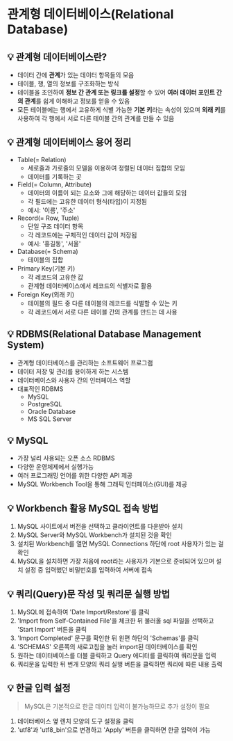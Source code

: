 # 관계형 데이터베이스(Relational Database)

## 💡 관계형 데이터베이스란?

- 데이터 간에 **관계**가 있는 데이터 항목들의 모음
- 테이블, 행, 열의 정보를 구조화하는 방식
- 테이블을 조인하여 **정보 간 관계 또는 링크를 설정**할 수 있어 **여러 데이터 포인트 간의 관계**를 쉽게 이해하고 정보를 얻을 수 있음
- 모든 테이블에는 행에서 고유하게 식별 가능한 **기본 키**라는 속성이 있으며 **외래 키**를 사용하여 각 행에서 서로 다른 테이블 간의 관계를 만들 수 있음

## 💡 관계형 데이터베이스 용어 정리

- Table(= Relation)
  - 세로줄과 가로줄의 모델을 이용하여 정렬된 데이터 집합의 모임
  - 데이터를 기록하는 곳
- Field(= Column, Attribute)
  - 데이터의 이름이 되는 요소와 그에 해당하는 데이터 값들의 모임
  - 각 필드에는 고유한 데이터 형식(타입)이 지정됨
  - 예시: '이름', '주소'
- Record(= Row, Tuple)
  - 단일 구조 데이터 항목
  - 각 레코드에는 구체적인 데이터 값이 저장됨
  - 예시: '홍길동', '서울'
- Database(= Schema)
  - 테이블의 집합
- Primary Key(기본 키)
  - 각 레코드의 고유한 값
  - 관계형 데이터베이스에서 레코드의 식별자로 활용
- Foreign Key(외래 키)
  - 테이블의 필드 중 다른 테이블의 레코드를 식별할 수 있는 키
  - 각 레코드에서 서로 다른 테이블 간의 관계를 만드는 데 사용

## 💡 RDBMS(Relational Database Management System)

- 관계형 데이터베이스를 관리하는 소프트웨어 프로그램
- 데이터 저장 및 관리를 용이하게 하는 시스템
- 데이터베이스와 사용자 간의 인터페이스 역할
- 대표적인 RDBMS
  - MySQL
  - PostgreSQL
  - Oracle Database
  - MS SQL Server

## 💡 MySQL

- 가장 널리 사용되는 오픈 소스 RDBMS
- 다양한 운영체제에서 실행가능
- 여러 프로그래밍 언어를 위한 다양한 API 제공
- MySQL Workbench Tool을 통해 그래픽 인터페이스(GUI)를 제공

## 💡 Workbench 활용 MySQL 접속 방법

1. MySQL 사이트에서 버전을 선택하고 클라이언트를 다운받아 설치
2. MySQL Server와 MySQL Workbench가 설치된 것을 확인
3. 설치된 Workbench를 열면 MySQL Connections 하단에 root 사용자가 있는 걸 확인
4. MySQL을 설치하면 가장 처음에 root라는 사용자가 기본으로 준비되어 있으며 설치 설정 중 입력했던 비밀번호를 입력하여 서버에 접속

## 💡 쿼리(Query)문 작성 및 쿼리문 실행 방법

1. MySQL에 접속하여 'Date Import/Restore'를 클릭
2. 'Import from Self-Contained File'을 체크한 뒤 불러올 sql 파일을 선택하고 'Start Import' 버튼을 클릭
3. 'Import Completed' 문구를 확인한 뒤 왼편 하단의 'Schemas'를 클릭
4. 'SCHEMAS' 오른쪽의 새로고침을 눌러 import된 데이터베이스를 확인
5. 원하는 데이터베이스를 더블 클릭하고 Query 에디터를 클릭하여 쿼리문을 입력
6. 쿼리문을 입력한 뒤 번개 모양의 쿼리 실행 버튼을 클릭하면 쿼리에 따른 내용 출력

## 💡 한글 입력 설정

> MySQL은 기본적으로 한글 데이터 입력이 불가능하므로 추가 설정이 필요

1.  데이터베이스 옆 렌치 모양의 도구 설정을 클릭
2.  'utf8'과 'utf8_bin'으로 변경하고 'Apply' 버튼을 클릭하면 한글 입력이 가능
